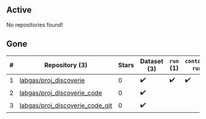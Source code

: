 ## Active
No repositories found!

## Gone
| # | Repository (3) | Stars | Dataset (3) | `run` (1) | `containers-run` (1) |
| --- | --- | --- | --- | --- | --- |
| 1 | [labgas/proj_discoverie](https://github.com/labgas/proj_discoverie) | 0 | :heavy_check_mark: | :heavy_check_mark: | :heavy_check_mark: |
| 2 | [labgas/proj_discoverie_code](https://github.com/labgas/proj_discoverie_code) | 0 | :heavy_check_mark: |  |  |
| 3 | [labgas/proj_discoverie_code_git](https://github.com/labgas/proj_discoverie_code_git) | 0 | :heavy_check_mark: |  |  |
